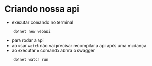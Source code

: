 # Criando nossa api
* executar comando no terminal

```console
    dotnet new webapi
```
* para rodar a api
* ao  usar `watch`  não vai precisar recompilar a api após uma mudança.
* ao executar o comando abrirá o swagger
```console
    dotnet watch run
```

